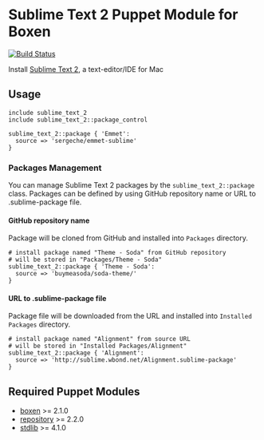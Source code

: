 # Sublime Text 2 Puppet Module for Boxen

[![Build Status](https://travis-ci.org/boxen/puppet-sublime_text_2.png?branch=master)](https://travis-ci.org/boxen/puppet-sublime_text_2)

Install [Sublime Text 2](http://www.sublimetext.com/2), a text-editor/IDE for Mac

## Usage

```puppet
include sublime_text_2
include sublime_text_2::package_control

sublime_text_2::package { 'Emmet':
  source => 'sergeche/emmet-sublime'
}
```

### Packages Management

You can manage Sublime Text 2 packages by the `sublime_text_2::package` class. Packages can be defined by using GitHub repository name or URL to .sublime-package file.

#### GitHub repository name

Package will be cloned from GitHub and installed into `Packages` directory.

```puppet
# install package named "Theme - Soda" from GitHub repository
# will be stored in "Packages/Theme - Soda"
sublime_text_2::package { 'Theme - Soda':
  source => 'buymeasoda/soda-theme/'
}
```


#### URL to .sublime-package file

Package file will be downloaded from the URL and installed into `Installed Packages` directory.

```puppet
# install package named "Alignment" from source URL
# will be stored in "Installed Packages/Alignment"
sublime_text_2::package { 'Alignment':
  source => 'http://sublime.wbond.net/Alignment.sublime-package'
}
```

## Required Puppet Modules

* [boxen] >= 2.1.0
* [repository] >= 2.2.0
* [stdlib] >= 4.1.0


[boxen]: https://github.com/boxen/puppet-boxen
[repository]: https://github.com/boxen/puppet-repository
[stdlib]: https://github.com/puppetlabs/puppetlabs-stdlib
